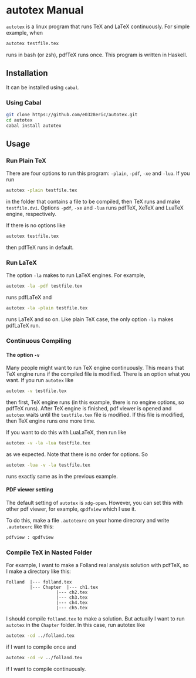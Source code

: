 # autotex Manual

`autotex` is a linux program that runs TeX and LaTeX continuously. For simple example, when

``` bash
autotex testfile.tex
```

runs in bash (or zsh), pdfTeX runs once. This program is written in Haskell.

## Installation

It can be installed using `cabal`.

### Using Cabal

``` bash
git clone https://github.com/e0328eric/autotex.git
cd autotex
cabal install autotex
```

## Usage

### Run Plain TeX

There are four options to run this program: `-plain`, `-pdf`, `-xe` and `-lua`. If you run

```bash
autotex -plain testfile.tex
```

in the folder that contains a file to be compiled, then TeX runs and make `testfile.dvi`. Options `-pdf`, `-xe` and `-lua` runs pdfTeX, XeTeX and LuaTeX engine, respectively.

If there is no options like

``` bash
autotex testfile.tex
```

then pdfTeX runs in default.

### Run LaTeX

The option `-la` makes to run LaTeX engines. For example,

``` bash
autotex -la -pdf testfile.tex
```

runs pdfLaTeX and

``` bash
autotex -la -plain testfile.tex
```

runs LaTeX and so on. Like plain TeX case, the only option `-la` makes pdfLaTeX run.

### Continuous Compiling

#### The option `-v`

Many people might want to run TeX engine continuously. This means that TeX engine runs if the compiled file is modified. There is an option what you want. If you run `autotex` like

``` bash
autotex -v testfile.tex
```

then first, TeX engine runs (in this example, there is no engine options, so pdfTeX runs). After TeX engine is finished, pdf viewer is opened and `autotex` waits until the `testfile.tex` file is modified. If this file is modified, then TeX engine runs one more time.

If you want to do this with LuaLaTeX, then run like

``` bash
autotex -v -la -lua testfile.tex
```

as we expected. Note that there is no order for options. So

``` bash
autotex -lua -v -la testfile.tex
```

runs exactly same as in the previous example.

#### PDF viewer setting

The default setting of `autotex` is `xdg-open`. However, you can set this with other pdf viewer, for example, `qpdfview` which I use it.

To do this, make a file `.autotexrc` on your home direcrory and write `.autotexrc` like this:

``` reStructuredText
pdfview : qpdfview
```

### Compile TeX in Nasted Folder

For example, I want to make a Folland real analysis solution with pdfTeX, so I make a directory like this:

```text
Folland  |--- folland.tex
		 |--- Chapter  |--- ch1.tex
		 	       |--- ch2.tex
		 	       |--- ch3.tex
		 	       |--- ch4.tex
		 	       |--- ch5.tex
```

I should compile `folland.tex` to make a solution. But actually I want to run `autotex` in the `Chapter` folder. In this case, run autotex like

``` bash
autotex -cd ../folland.tex
```

if I want to compile once and

``` bash
autotex -cd -v ../folland.tex
```

if I want to compile continuously.
